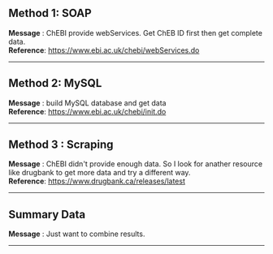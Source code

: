 
## Method 1: SOAP

**Message**  : ChEBI provide webServices. Get ChEB ID first then get complete data.
\
**Reference**: https://www.ebi.ac.uk/chebi/webServices.do 

---
## Method 2: MySQL

**Message**  : build MySQL database and get data
\
**Reference**: https://www.ebi.ac.uk/chebi/init.do

---
## Method 3 : Scraping

**Message**  : ChEBI didn't provide enough data. So I look for anather resource like drugbank to get more data and try a different way.
\
**Reference**: https://www.drugbank.ca/releases/latest

---
## Summary Data

**Message**  : Just want to combine results.

------
